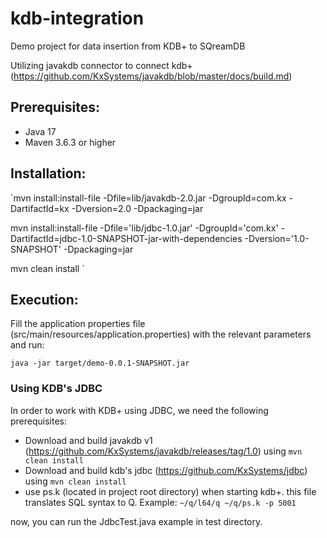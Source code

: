 # kdb-integration
Demo project for data insertion from KDB+ to SQreamDB

Utilizing javakdb connector to connect kdb+ (https://github.com/KxSystems/javakdb/blob/master/docs/build.md)
## Prerequisites:
- Java 17
- Maven 3.6.3 or higher

## Installation:
`mvn install:install-file -Dfile=lib/javakdb-2.0.jar -DgroupId=com.kx -DartifactId=kx -Dversion=2.0 -Dpackaging=jar

mvn install:install-file -Dfile='lib/jdbc-1.0.jar' -DgroupId='com.kx' -DartifactId=jdbc-1.0-SNAPSHOT-jar-with-dependencies -Dversion='1.0-SNAPSHOT' -Dpackaging=jar

mvn clean install
`

## Execution:
Fill the application properties file (src/main/resources/application.properties) with the relevant parameters and run:

`java -jar target/demo-0.0.1-SNAPSHOT.jar
`

### Using KDB's JDBC
In order to work with KDB+ using JDBC, we need the following prerequisites:
- Download and build javakdb v1 (https://github.com/KxSystems/javakdb/releases/tag/1.0) using `mvn clean install`
- Download and build kdb's jdbc (https://github.com/KxSystems/jdbc) using `mvn clean install`
- use ps.k (located in project root directory) when starting kdb+. this file translates SQL syntax to Q. Example: `~/q/l64/q ~/q/ps.k -p 5001`

now, you can run the JdbcTest.java example in test directory.
